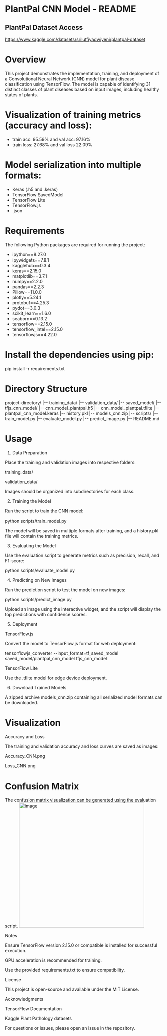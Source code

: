 # PlantPal CNN Model - README
## PlantPal Dataset Access
https://www.kaggle.com/datasets/srilutfiyadwiyeni/plantpal-dataset

# Overview
This project demonstrates the implementation, training, and deployment of a Convolutional Neural Network (CNN) model for plant disease classification using TensorFlow. The model is capable of identifying 31 distinct classes of plant diseases based on input images, including healthy states of plants.

# Visualization of training metrics (accuracy and loss):
- train acc: 95.59% and val acc: 97.16%
- train loss: 27.68% and val loss 22.09%

# Model serialization into multiple formats:
- Keras (.h5 and .keras)
- TensorFlow SavedModel
- TensorFlow Lite
- TensorFlow.js
- .json

# Requirements
The following Python packages are required for running the project:
- ipython==8.27.0
- ipywidgets==7.8.1
- kagglehub==0.3.4
- keras==2.15.0
- matplotlib==3.7.1
- numpy==2.2.0
- pandas==2.2.3
- Pillow==11.0.0
- plotly==5.24.1
- protobuf==4.25.3
- pydot==3.0.3
- scikit_learn==1.6.0
- seaborn==0.13.2
- tensorflow==2.15.0
- tensorflow_intel==2.15.0
- tensorflowjs==4.22.0

# Install the dependencies using pip:
pip install -r requirements.txt

# Directory Structure
project-directory/
|-- training_data/
|-- validation_data/
|-- saved_model/
|-- tfjs_cnn_model/
|-- cnn_model_plantpal.h5
|-- cnn_model_plantpal.tflite
|-- plantpal_cnn_model.keras
|-- history.pkl
|-- models_cnn.zip
|-- scripts/
    |-- train_model.py
    |-- evaluate_model.py
    |-- predict_image.py
|-- README.md

# Usage

1. Data Preparation

Place the training and validation images into respective folders:

training_data/

validation_data/

Images should be organized into subdirectories for each class.


2. Training the Model

Run the script to train the CNN model:

python scripts/train_model.py

The model will be saved in multiple formats after training, and a history.pkl file will contain the training metrics.

3. Evaluating the Model

Use the evaluation script to generate metrics such as precision, recall, and F1-score:

python scripts/evaluate_model.py

4. Predicting on New Images

Run the prediction script to test the model on new images:

python scripts/predict_image.py

Upload an image using the interactive widget, and the script will display the top predictions with confidence scores.

5. Deployment

TensorFlow.js

Convert the model to TensorFlow.js format for web deployment:

tensorflowjs_converter --input_format=tf_saved_model saved_model/plantpal_cnn_model tfjs_cnn_model

TensorFlow Lite

Use the .tflite model for edge device deployment.

6. Download Trained Models

A zipped archive models_cnn.zip containing all serialized model formats can be downloaded.

# Visualization

Accuracy and Loss

The training and validation accuracy and loss curves are saved as images:

Accuracy_CNN.png

Loss_CNN.png

# Confusion Matrix

The confusion matrix visualization can be generated using the evaluation script.
<img src="https://github.com/user-attachments/assets/1bc3fdd6-64ce-417a-8d1f-34435d0c043a" alt="image" width="400" height="auto"/>


Notes

Ensure TensorFlow version 2.15.0 or compatible is installed for successful execution.

GPU acceleration is recommended for training.

Use the provided requirements.txt to ensure compatibility.

License

This project is open-source and available under the MIT License.

Acknowledgments

TensorFlow Documentation

Kaggle Plant Pathology datasets

For questions or issues, please open an issue in the repository.

